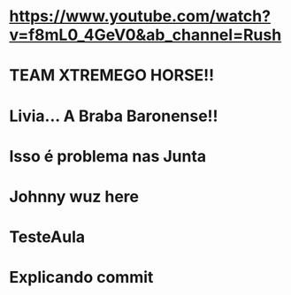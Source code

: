 # https://www.youtube.com/watch?v=f8mL0_4GeV0&ab_channel=Rush
# TEAM XTREMEGO HORSE!!
# Livia... A Braba Baronense!!
# Isso é problema nas Junta
# Johnny wuz here
# TesteAula
# Explicando commit
